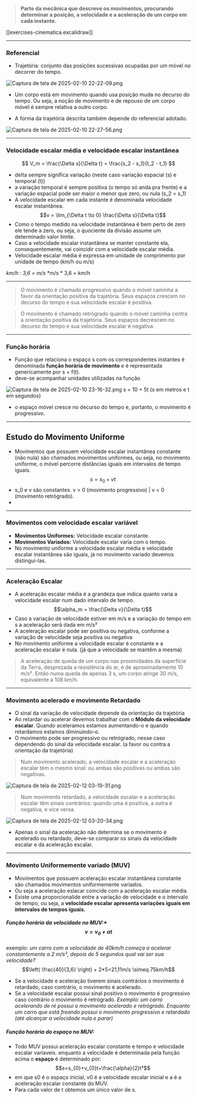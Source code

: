 > **Parte da mecânica que descreve os movimentos, procurando determinar a posição, a velocidade e a aceleração de um corpo em cada instante.** 

[[exercises-cinematica.excalidraw]] 

---
### Referencial 
- Trajetória: conjunto das posições sucessivas ocupadas por um móvel no decorrer do tempo.

![Captura de tela de 2025-02-10 22-22-09.png](file:///home/gdon/Imagens/Capturas%20de%20tela/Captura%20de%20tela%20de%202025-02-10%2022-22-09.png)  

- Um corpo está em movimento quando usa posição muda no decurso do tempo. Ou seja, a noção de movimento e de repouso de um corpo móvel é sempre relativa a outro corpo. 

- A forma da trajetória descrita também depende do referencial adotado.

![Captura de tela de 2025-02-10 22-27-56.png](file:///home/gdon/Imagens/Capturas%20de%20tela/Captura%20de%20tela%20de%202025-02-10%2022-27-56.png) 
 
---
### Velocidade escalar média e velocidade escalar instantânea

$$
V_m = \frac{\Delta s}{\Delta t} = \frac{s_2 - s_1}{t_2 - t_1}
$$
- delta sempre significa variação (neste caso variação espacial (s) e temporal (t))
- a variação temporal é sempre positiva (o tempo só anda pra frente) e a variação espacial pode ser maior o menor que zero, ou nula (s_2 = s_1)
- A velocidade escalar em cada instante é denominada velocidade escalar instantânea.
$$v = \lim_{\Delta t \to 0} \frac{\Delta s}{\Delta t}$$
- Como o tempo medido na velocidade instantânea é bem perto de zero ele tende a zero, ou seja, o quociente da divisão assume um determinado valor limite.
- Caso a velocidade escalar instantânea se manter constante ela, consequentemente, vai coincidir com a velocidade escalar média.
- Velocidade escalar média é expressa em unidade de comprimento por unidade de tempo (km/h ou m/s)

*km/h : 3,6 = m/s*
*m/s * 3,6 = km/h

---

> O movimento é chamado progressivo quando o móvel caminha a favor da orientação positiva da trajetória. Seus espaços crescem no decurso do tempo e sua velocidade escalar é positiva.

> O movimento é chamado retrógrado quando o móvel caminha contra a orientação positiva da trajetória. Seus espaços decrescem no decurso do tempo e sua velocidade escalar é negativa.

---

### Função horária

- Função que relaciona o espaço s com os correspondentes instantes é denominada **função horária de movimento** e é representada genericamente por s = f(t).
- deve-se acompanhar unidades utilizadas na função

![Captura de tela de 2025-02-10 23-16-32.png](file:///home/gdon/Imagens/Capturas%20de%20tela/Captura%20de%20tela%20de%202025-02-10%2023-16-32.png)
s = 10 + 5t (s em metros e t em segundos)

- o espaço móvel cresce no decurso do tempo e, portanto, o movimento é progressivo.

---
## Estudo do Movimento Uniforme

- Movimentos que possuem velocidade escalar instantânea constante (não nula) são chamados movimentos uniformes, ou seja, no movimento uniforme, o móvel percorre distâncias iguais em intervalos de tempo iguais.
$$s = s_{0}+vt$$
- s_0 e v são constantes. v > 0 (movimento progressivo) | v < 0 (movimento retrógrado).
- 
---
### Movimentos com velocidade escalar variável

- **Movimentos Uniformes:** Velocidade escalar constante.
- **Movimentos Variados:** Velocidade escalar varia com o tempo.  
- No movimento uniforme a velocidade escalar média e velocidade escalar instantânea são iguais, já no movimento variado devemos distingui-las.
---
### Aceleração Escalar

- A aceleração escalar média é a grandeza que indica quanto varia a velocidade escalar num dado intervalo de tempo.
$$\alpha_m = \frac{\Delta v}{\Delta t}$$ 
- Caso a variação de velocidade estiver em m/s e a variação do tempo em s a aceleração será dada em m/s²
- A aceleração escalar pode ser positiva ou negativa, conforme a variação de velocidade seja positiva ou negativa
- No movimento uniforme a velocidade escalar é constante e a aceleração escalar é nula. (já que a velocidade se mantêm a mesma)

> A aceleração de queda de um corpo nas proximidades da superfície da Terra, desprezada a resistência do ar, é de aproximadamente 10 m/s². Então numa queda de apenas 3 s, um corpo atinge 30 m/s, equivalente a 108 km/h.

---
### Movimento acelerado e movimento Retardado

- O sinal da variação de velocidade depende da orientação da trajetória
- Ao retardar ou acelerar devemos trabalhar com o **Módulo da velocidade escalar**. Quando aceleramos estamos aumentando-o e quando retardamos estamos diminuindo-o.
- O movimento pode ser progressivo ou retrógrado, nesse caso dependendo do sinal da velocidade escalar. (a favor ou contra a orientação da trajetória)

> Num movimento acelerado, a velocidade escalar e a aceleração escalar têm o mesmo sinal: ou ambas são positivas ou ambas são negativas.

![Captura de tela de 2025-02-12 03-19-31.png](file:///home/gdon/Imagens/Capturas%20de%20tela/Captura%20de%20tela%20de%202025-02-12%2003-19-31.png)

>Num movimento retardado, a velocidade escalar e a aceleração escalar têm sinais contrários: quando uma é positiva, a outra é negativa, e vice versa.

![Captura de tela de 2025-02-12 03-20-34.png](file:///home/gdon/Imagens/Capturas%20de%20tela/Captura%20de%20tela%20de%202025-02-12%2003-20-34.png)  

- Apenas o sinal da aceleração não determina se o movimento é acelerado ou retardado, deve-se comparar os sinais da velocidade escalar e da aceleração escalar.

---
### Movimento Uniformemente variado (MUV)
- Movimentos que possuem aceleração escalar instantânea constante são chamados movimentos uniformemente variados.
- Ou seja a aceleração eslacar coincide com a aceleração escalar média.
- Existe uma proporcionalide entre a variação de velocidade e o intervalo de tempo, ou seja, a **velocidade escalar apresenta variações iguais em intervalos de tempos iguais.**
##### Função horária da velocidade no MUV:*$$v = v_{0} + \alpha t$$
exemplo:
*um carro com a velocidade de 40km/h começa a acelerar constantemente a 2 m/s², depois de 5 segundos qual vai ser sua velocidade?*
$$\left( \frac{40}{3,6} \right) + 2*5=21,11m/s \simeq 75km/h$$
- Se a velocidade e aceleração tiverem sinais contrários o movimento é retardado, caso contrário, o movimento é acelerado.
- Se a velocidade escalar possui sinal positivo o movimento é progressivo caso contrário o movimento é retrógrado.
*Exemplo: um carro acelerando de ré possui o movimento acelerado e retrógrado. Enquanto um carro que está freando possui o movimento progressivo e retardado (até alcançar a velocidade nula e parar)*

##### Função horária do espaço no MUV:
- Todo MUV possui aceleração escalar constante e tempo e velocidade escalar variaveis. enquanto a velocidade é determinada pela função acima o **espaço** é determinado por:$$s=s_{0}+v_{0}t+\frac{\alpha}{2}t²$$
- em que s0 é o espaço inicial, v0 é a velocidade escalar inicial e a é a aceleração escalar constante do MUV.
- Para cada valor de t obtemos um único valor de s.